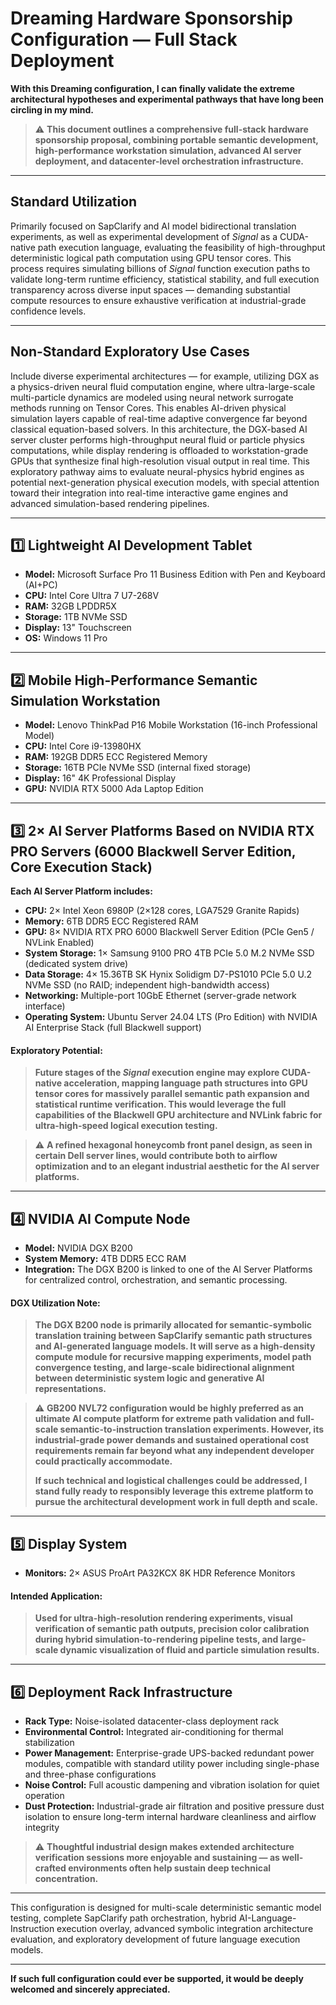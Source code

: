 # Dreaming Hardware Sponsorship Configuration — Full Stack Deployment

**With this Dreaming configuration, I can finally validate the extreme architectural hypotheses and experimental pathways that have long been circling in my mind.**

> ⚠ **This document outlines a comprehensive full-stack hardware sponsorship proposal, combining portable semantic development, high-performance workstation simulation, advanced AI server deployment, and datacenter-level orchestration infrastructure.**

---

## Standard Utilization

Primarily focused on SapClarify and AI model bidirectional translation experiments, as well as experimental development of *Signal* as a CUDA-native path execution language, evaluating the feasibility of high-throughput deterministic logical path computation using GPU tensor cores. This process requires simulating billions of *Signal* function execution paths to validate long-term runtime efficiency, statistical stability, and full execution transparency across diverse input spaces — demanding substantial compute resources to ensure exhaustive verification at industrial-grade confidence levels.

---

## Non-Standard Exploratory Use Cases

Include diverse experimental architectures — for example, utilizing DGX as a physics-driven neural fluid computation engine, where ultra-large-scale multi-particle dynamics are modeled using neural network surrogate methods running on Tensor Cores. This enables AI-driven physical simulation layers capable of real-time adaptive convergence far beyond classical equation-based solvers. In this architecture, the DGX-based AI server cluster performs high-throughput neural fluid or particle physics computations, while display rendering is offloaded to workstation-grade GPUs that synthesize final high-resolution visual output in real time. This exploratory pathway aims to evaluate neural-physics hybrid engines as potential next-generation physical execution models, with special attention toward their integration into real-time interactive game engines and advanced simulation-based rendering pipelines.

---

## 1️⃣ Lightweight AI Development Tablet

- **Model:** Microsoft Surface Pro 11 Business Edition with Pen and Keyboard (AI+PC)
- **CPU:** Intel Core Ultra 7 U7-268V
- **RAM:** 32GB LPDDR5X
- **Storage:** 1TB NVMe SSD
- **Display:** 13" Touchscreen
- **OS:** Windows 11 Pro

---

## 2️⃣ Mobile High-Performance Semantic Simulation Workstation

- **Model:** Lenovo ThinkPad P16 Mobile Workstation (16-inch Professional Model)
- **CPU:** Intel Core i9-13980HX
- **RAM:** 192GB DDR5 ECC Registered Memory
- **Storage:** 16TB PCIe NVMe SSD (internal fixed storage)
- **Display:** 16" 4K Professional Display
- **GPU:** NVIDIA RTX 5000 Ada Laptop Edition

---

## 3️⃣ 2× AI Server Platforms Based on NVIDIA RTX PRO Servers (6000 Blackwell Server Edition, Core Execution Stack)

**Each AI Server Platform includes:**

- **CPU:** 2× Intel Xeon 6980P (2×128 cores, LGA7529 Granite Rapids)
- **Memory:** 6TB DDR5 ECC Registered RAM
- **GPU:** 8× NVIDIA RTX PRO 6000 Blackwell Server Edition (PCIe Gen5 / NVLink Enabled)
- **System Storage:** 1× Samsung 9100 PRO 4TB PCIe 5.0 M.2 NVMe SSD (dedicated system drive)
- **Data Storage:** 4× 15.36TB SK Hynix Solidigm D7-PS1010 PCIe 5.0 U.2 NVMe SSD (no RAID; independent high-bandwidth access)
- **Networking:** Multiple-port 10GbE Ethernet (server-grade network interface)
- **Operating System:** Ubuntu Server 24.04 LTS (Pro Edition) with NVIDIA AI Enterprise Stack (full Blackwell support)

#### Exploratory Potential:
> **Future stages of the *Signal* execution engine may explore CUDA-native acceleration, mapping language path structures into GPU tensor cores for massively parallel semantic path expansion and statistical runtime verification. This would leverage the full capabilities of the Blackwell GPU architecture and NVLink fabric for ultra-high-speed logical execution testing.**

> ⚠ **A refined hexagonal honeycomb front panel design, as seen in certain Dell server lines, would contribute both to airflow optimization and to an elegant industrial aesthetic for the AI server platforms.**

---

## 4️⃣ NVIDIA AI Compute Node

- **Model:** NVIDIA DGX B200
- **System Memory:** 4TB DDR5 ECC RAM
- **Integration:** The DGX B200 is linked to one of the AI Server Platforms for centralized control, orchestration, and semantic processing.

#### DGX Utilization Note:
> **The DGX B200 node is primarily allocated for semantic-symbolic translation training between SapClarify semantic path structures and AI-generated language models. It will serve as a high-density compute module for recursive mapping experiments, model path convergence testing, and large-scale bidirectional alignment between deterministic system logic and generative AI representations.**

> ⚠ **GB200 NVL72 configuration would be highly preferred as an ultimate AI compute platform for extreme path validation and full-scale semantic-to-instruction translation experiments. However, its industrial-grade power demands and sustained operational cost requirements remain far beyond what any independent developer could practically accommodate.**
> 
> **If such technical and logistical challenges could be addressed, I stand fully ready to responsibly leverage this extreme platform to pursue the architectural development work in full depth and scale.**

---

## 5️⃣ Display System

- **Monitors:** 2× ASUS ProArt PA32KCX 8K HDR Reference Monitors

#### Intended Application:
> **Used for ultra-high-resolution rendering experiments, visual verification of semantic path outputs, precision color calibration during hybrid simulation-to-rendering pipeline tests, and large-scale dynamic visualization of fluid and particle simulation results.**

---

## 6️⃣ Deployment Rack Infrastructure

- **Rack Type:** Noise-isolated datacenter-class deployment rack
- **Environmental Control:** Integrated air-conditioning for thermal stabilization
- **Power Management:** Enterprise-grade UPS-backed redundant power modules, compatible with standard utility power including single-phase and three-phase configurations
- **Noise Control:** Full acoustic dampening and vibration isolation for quiet operation
- **Dust Protection:** Industrial-grade air filtration and positive pressure dust isolation to ensure long-term internal hardware cleanliness and airflow integrity

> ⚠ **Thoughtful industrial design makes extended architecture verification sessions more enjoyable and sustaining — as well-crafted environments often help sustain deep technical concentration.**

---

This configuration is designed for multi-scale deterministic semantic model testing, complete SapClarify path orchestration, hybrid AI-Language-Instruction execution overlay, advanced symbolic integration architecture evaluation, and exploratory development of future language execution models.

---

**If such full configuration could ever be supported, it would be deeply welcomed and sincerely appreciated.**
